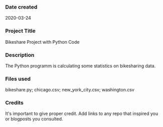 ### Date created
2020-03-24

### Project Title
Bikeshare Project with Python Code

### Description
The Python programm is calculating some statistics on bikesharing data.

### Files used
bikeshare.py; chicago.csv; new_york_city.csv; washington.csv

### Credits
It's important to give proper credit. Add links to any repo that inspired you or blogposts you consulted.
